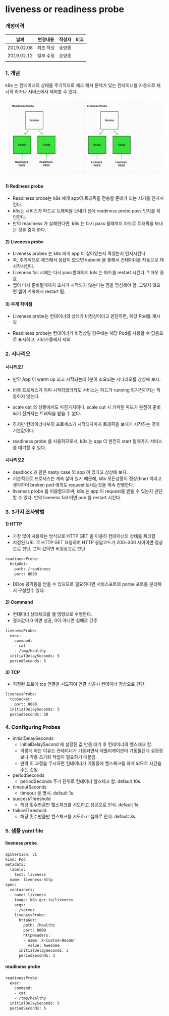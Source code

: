 

# liveness or readiness probe

### 개정이력

| 날짜       | 변경내용  | 작성자 | 비고 |
| ---------- | --------- | ------ | ---- |
| 2019.02.08 | 최초 작성 | 송양종 |      |
| 2019.02.12 | 일부 수정 | 송양종 |      |
|            |           |        |      |

### 1. 개념

 k8s 는 컨테이너의 상태를 주기적으로 체크 해서 문제가 있는 컨테이너를 자동으로 재시작 하거나 서비스에서 제외할 수 있다. 



![](assets/liveness_readiness_probe.gif)





#### 1)	Rediness probe

-	Readiness probe는 k8s 에게 app이 트래픽을 전송할 준비가 되는 시기를 인지시킨다.
-	k8s는  서비스가 파드로 트래픽을 보내기 전에 readiness probe pass 인지를 확인한다.
-	만약 readiness 가 실패한다면, k8s 는 다시 pass 될때까지 파드로 트래픽을 보내는 것을 중지 한다.

#### 2)	Liveness probe

-	Liveness probes 는 k8s 에게 app 이 살아있는지 죽었는지 인지시킨다.
-	즉, 주기적으로 체크해서 응답이 없으면 kubelet 을 통해서 컨테이너를 자동으로 재시작시킨다.
-	Liveness fail 시에는 다시 pass할때까지 k8s 는 파드를 restart 시킨다. ? 매우 중요
-	앱이 다시 준비될때까지 조사가 시작되지 않는다는 점을 명심해야 함. 그렇지 않으면 앱이 계속해서 restart 됨.  

#### 3)	두개 차이점

- Liveness probe는 컨테이너의 상태가 비정상이라고 판단하면, 해당 Pod를 재시작

- Readiness probe는 컨테이너가 비정상일 경우에는 해당 Pod를 사용할 수 없음으로 표시하고, 서비스등에서 제외



### 2. 시나리오
####  시나리오1

- 만약 App 이 warm up 되고 시작되는데 1분이 소요되는 시나리오를 상상해 보자.

- 비록 프로세스가 이미 시작되었더라도 서비스는 파드가 running 되기전까지는 작동하지 않는다.

- scale out 의 상황에서도 마찬가지이다. scale out 시 카피된 파드가 완전히 준비되기 전까지는 트래픽을 받을 수 없다.

- 하지만 컨테이너내부의 프로세스가 시작되자마자 트래픽을 보내기 시작하는 것이 기본값이다.

- readiness probe 를 사용하므로서, k8s 는 app 이 완전히 start 될때가지 서비스를 대기할  수 있다.


#### 시나리오2

-	deadlock 과 같은 nasty case 의 app 이 있다고 상상해 보자.
-	기본적으로 프로세스는 계속 살아 있기 때문에, k8s 모든상황이 정상(fine) 이라고 생각하며 broken pod 에게도 request 보내는것을 계속 진행한다.
-	liveness probe 를 이용함으로써, k8s 는 app 이 request를 받을 수 있는지 판단할 수 있다.  만약 liveness fail 이면 pod 를 restart 시킨다.



### 3. 3가지 조사방법
#### 1) HTTP
-	가장 많이 사용하는 방식으로 HTTP GET 을 이용하 컨테이너의 상태를 체크함
-	지정된 URL 로 HTTP GET 요청하여 HTTP 응답코드가 200~300 사이이면 정상으로 판단, 그외 값이면 비정상으로 판단
```
readinessProbe:
  httpGet:
    path: /readiness
    port: 8080
```
-	DDos 공격등을 받을 수 있으므로 필요하다면 서비스포트와 porbe 포트를 분리해서 구성할수 있다.

#### 2) Command
-	컨테이너 상태체크를 쉘 명령으로 수행한다.
-	결과값이 0 이면 성공, 0이 아니면 실패로 간주
```
livenessProbe:
  exec:
    command:
    - cat
    - /tmp/healthy
  initialDelaySeconds: 5
  periodSeconds: 5
```

#### 3) TCP
-	지정된 포트에 tcp 연결을 시도하여 연결 성공시 컨테이너 정상으로 판단.
```
livenessProbe:
  tcpSocket:
    port: 8080
  initialDelaySeconds: 5
  periodSeconds: 10
```



### 4. Configuring Probes
-	initialDelaySeconds
    - initialDelaySecond 에 설정된 값 만큼 대기 후 컨테이너의 헬스체크 함. 
    - 이렇게 하는 이유는 컨테이너가 기동되면서 애플리케이션이 기동될텐데 설정정보나 각종 초기화 작업이 필요하기 때문임. 
    - 만약 이 과정을 무시하면 컨테이너가 기동중에 헬스체크를 하게 되므로 시간을 주는 것임.
-	periodSeconds
    - periodSeconds 주기 단위로 컨테이너 헬스체크 함. default 10s.
-	timeoutSeconds
    - timeout 을 명시. default 1s.
-	successThreshold
    - 해당 횟수만큼만 헬스체크를 시도하고 성공으로 인식. default 1s.
-	failureThreshold
    - 해당 횟수만큼만 헬스체크를 시도하고 실패로 인식. default 3s.




### 5. 샘플 yaml file
#### liveness probe
```
apiVersion: v1
kind: Pod
metadata:
  labels:
    test: liveness
  name: liveness-http
spec:
  containers:
  - name: liveness
    image: k8s.gcr.io/liveness
    args:
    - /server
    livenessProbe:
      httpGet:
        path: /healthz
        port: 8080
        httpHeaders:
        - name: X-Custom-Header
          value: Awesome
      initialDelaySeconds: 3
      periodSeconds: 3
```

#### readiness probe
```
readinessProbe:
  exec:
    command:
    - cat
    - /tmp/healthy
  initialDelaySeconds: 5
  periodSeconds: 5
```
